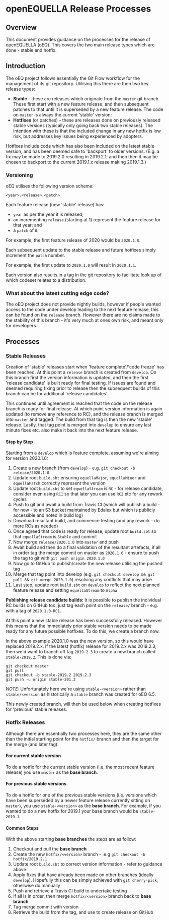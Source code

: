 # openEQUELLA Release Processes

## Overview

This document provides guidance on the processes for the release of openEQUELLA (oEQ). This covers
the two main release types which are done - stable and hotfix.

## Introduction

The oEQ project follows essentially the Git Flow workflow for the management of its git repository.
Utilising this there are then two key release types:

- **Stable** - these are releases which originate from the `master` git branch. These first start
  with a new feature release, and then subsequent patches to that until it is superseded by a new
  feature release. The code on `master` is always the current 'stable' version;
- **Hotfixes** (or patches) - these are releases done on previously released stable versions
  (typically only going back two stable releases). The intention with these is that the included
  change in any new hotfix is low risk, but addresses key issues being experienced by adopters.

Hotfixes include code which has also been included on the latest stable version, and has
been deemed safe to 'backport' to older versions. (E.g. a fix may be made to 2019.2.0 resulting in
2019.2.1; and then then it may be chosen to backport to the current 2019.1.x release making 2019.1.3.)

### Versioning

oEQ utilises the following version scheme:

    <year>.<release>.<patch>

Each feature release (new 'stable' release) has:

- `year` as per the year it is released;
- an incrementing `release` (starting at 1) represent the feature release for that year; and
- a `patch` of `0`.

For example, the first feature release of 2020 would be `2020.1.0`.

Each subsequent update to the stable release and future hotfixes simply increment the `patch`
number.

For example, the first update to `2020.1.0` will result in `2020.1.1`.

Each version also results in a tag in the git repository to facilitate look up of which codeset
relates to a distribution.

### What about the latest cutting edge code?

The oEQ project does not provide nightly builds, however if people wanted access to the code under
develop leading to the next feature release, this can be found on the `release` branch. However
there are no claims made to the stability of this branch - it's very much at ones own risk, and
meant only for developers.

## Processes

### Stable Releases

Creation of 'stable' releases start when 'feature complete'/'code freeze' has been reached. At this
point a `release` branch is created from `develop`. On this branch first the version information is
updated, and then the first 'release candidate' is built ready for final testing. If issues are
found and deemed requiring fixing prior to release then the subsequent builds of this branch can be
for additional 'release candidates'.

This continues until agreement is reached that the code on the release branch is ready for final
release. At which point version information is again updated (to remove any reference to RC), and
the release branch is merged into `master` and tagged. The build from that tag is then the new
'stable' release. Lastly, that tag point is merged into `develop` to ensure any last minute fixes
etc. also make it back into the next feature release.

#### Step by Step

Starting from a `develop` which is feature complete, assuming we're aiming for version
2020.1.0:

1. Create a new branch (from `develop`) - e.g. `git checkout -b release/2020.1.0`
2. Update root `build.sbt` ensuring `equellaMajor`, `equellaMinor` and `equellaPatch` correctly
   represent the version
3. Update root `build.sbt` to set `equellaStream` is `RC` - for release candidate, consider even
   using `RC1` so that later you can use `RC2` etc for any rework cycles
4. Push to git and await a build from Travis CI (which will publish a build - for now - to an S3
   bucket maintained by Edalex but which is publicly accessible and noted in build log)
5. Download resultant build, and commence testing (and any rework - do more RCs as needed)
6. Once agreed that code is ready for release, update root `build.sbt` so that `equellaStream` is
   `Stable` and commit
7. Now merge `release/2020.1.0` into `master` and push
8. Await build and then do a final validation of the resultant artefacts, if all in order tag the
   merge commit on master as `2020.1.0` - ensure to push the tag to git with `git push origin 2020.1.0`
9. Now go to GitHub to publish/create the new release utilising the pushed tag
10. Merge that tag point into develop (e.g. `git checkout develop && git pull && git merge 2020.1.0`) resolving any conflicts that may arise
11. Last step, update root `build.sbt` on `develop` to reflect the next planned feature release and
    setting `equellaStream` to `Alpha`

**Publishing release candidate builds:** It is possible to publish the individual RC builds on
GitHub too, just tag each point on the `release/` branch - e.g. with a tag of `2020.1.0-RC1`.

At this point a new stable release has been successfully released. However this means that the
immediately prior stable version needs to be made ready for any future possible hotfixes. To do
this, we create a branch now.

In the above example 2020.1.0 was the new version, so this would have replaced 2019.2.x. If the
latest (hotfix) release for 2019.2.x was 2019.2.3, then we'd want to branch off tag `2019.2.3` to
create a new branch called `stable-2019.2`. This is done via:

    git checkout master
    git pull
    git checkout -b stable-2019.2 2019.2.3
    git push -u origin stable-201.2

_NOTE:_ Unfortunately here we're using `stable-<version>` rather than `stable/<version` as
historically a `stable` branch was created for oEQ 6.5.

This newly created branch, will then be used below when creating hotfixes for 'previous' stable
releases.

### Hotfix Releases

Although there are essentially two processes here, they are the same other than the initial starting
point for the `hotfix/` branch and then the target for the merge (and later tag).

#### For current stable version

To do a hotfix for the current stable version (i.e. the most recent feature release) you use
`master` as the **base branch**.

#### For previous stable versions

To do a hotfix for one of the previous stable versions (i.e. versions which have been superseded
by a newer feature release currently sitting on `master`), you use `stable-<version>` as the **base
branch**. For example, if you wanted to do a new hotfix for 2019.1 your base branch would be
`stable-2019.1`.

#### Common Steps

With the above starting **base branches** the steps are as follow:

1. Checkout and pull the **base branch**
2. Create the new `hotfix/<version>` branch - .e.g `git checkout -b hotfix/2019.2.1`
3. Update root `build.sbt` to correct version information - refer to guidance above
4. Apply fixes that have already been made on other branches (ideally `develop`). Hopefully this can
   be simply achieved with `git cherry-pick`, otherwise do manually
5. Push and retrieve a Travis CI build to undertake testing
6. If all is in order, then merge `hotfix/<version>` branch back to **base branch**
7. Tag merge commit with version
8. Retrieve the build from the tag, and use to create release on GitHub
